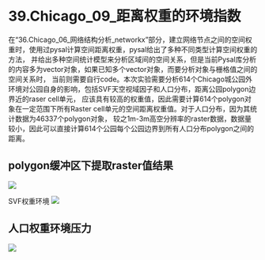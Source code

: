 # 39.Chicago_09_距离权重的环境指数
在“36.Chicago_06_网络结构分析_networkx”部分，建立网络节点之间的空间权重时，使用过pysal计算空间距离权重，pysal给出了多种不同类型计算空间权重的方法，
并给出多种空间统计模型来分析区域间的空间关系，但是当前Pysal库分析的内容多为vector对象，如果已知多个vector对象，而要分析对象与栅格值之间的空间关系时，
当前则需要自行code。本次实验需要分析614个Chicago城公园外环境对公园自身的影响，包括SVF天空视域因子和人口分布，距离公园polygon边界近的raser cell单元，
应该具有较高的权重值，因此需要计算614个polygon对象在一定范围下所有Raster cell单元的空间距离权重值。对于人口分布，因为其统计数据为46337个polygon对象，
较之1m-3m高空分辨率的raster数据，数据量较小，因此可以直接计算614个公园每个公园边界到所有人口分布polygon之间的距离。

## polygon缓冲区下提取raster值结果
![](https://github.com/richieBao/python-urbanPlanning/blob/master/images/39_03.jpg)

SVF权重环境
![](https://github.com/richieBao/python-urbanPlanning/blob/master/images/39_02.jpg)

## 人口权重环境压力
![](https://github.com/richieBao/python-urbanPlanning/blob/master/images/39_01.jpg)
